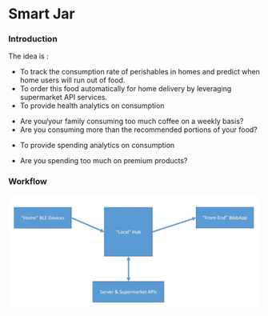 # Smart Jar #
### Introduction ###
The idea is :
* To track the consumption rate of perishables in homes and predict when home users will run out of food.
* To order this food automatically for home delivery by leveraging supermarket API services.
* To provide health analytics on consumption
 - Are you/your family consuming too much coffee on a weekly basis?
 - Are you consuming more than the recommended portions of your food?
* To provide spending analytics on consumption
 - Are you spending too much on premium products?

### Workflow ###

![Alt text](workflow.JPG?raw=true)
